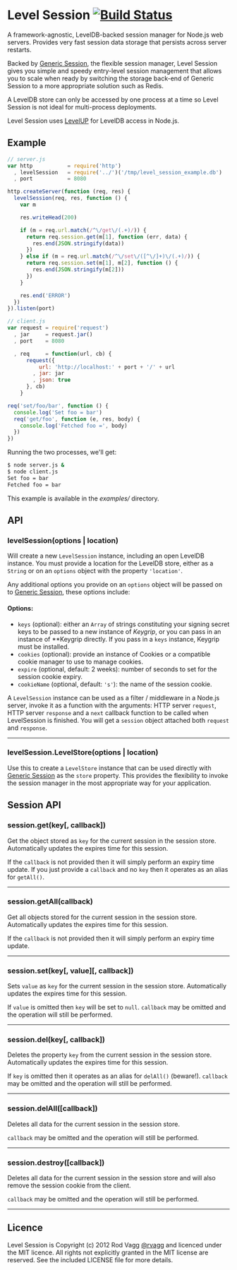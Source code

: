 # Level Session [![Build Status](https://secure.travis-ci.org/rvagg/node-level-session.png)](http://travis-ci.org/rvagg/node-level-session)

A framework-agnostic, LevelDB-backed session manager for Node.js web servers. Provides very fast session data storage that persists across server restarts.

Backed by [Generic Session](https://github.com/rvagg/node-generic-session), the flexible session manager, Level Session gives you simple and speedy entry-level session management that allows you to scale when ready by switching the storage back-end of Generic Session to a more appropriate solution such as Redis.

A LevelDB store can only be accessed by one process at a time so Level Session is not ideal for multi-process deployments.

Level Session uses [LevelUP](https://github.com/rvagg/node-levelup) for LevelDB access in Node.js.

## Example

```js
// server.js
var http           = require('http')
  , levelSession   = require('../')('/tmp/level_session_example.db')
  , port           = 8080

http.createServer(function (req, res) {
  levelSession(req, res, function () {
    var m

    res.writeHead(200)

    if (m = req.url.match(/^\/get\/(.+)/)) {
      return req.session.get(m[1], function (err, data) {
        res.end(JSON.stringify(data))
      })
    } else if (m = req.url.match(/^\/set\/([^\/]+)\/(.+)/)) {
      return req.session.set(m[1], m[2], function () {
        res.end(JSON.stringify(m[2]))
      })
    }

    res.end('ERROR')
  })
}).listen(port)
```

```js
// client.js
var request = require('request')
  , jar     = request.jar()
  , port    = 8080

  , req     = function(url, cb) {
      request({
          url: 'http://localhost:' + port + '/' + url
        , jar: jar
        , json: true
      }, cb)
    }

req('set/foo/bar', function () {
  console.log('Set foo = bar')
  req('get/foo', function (e, res, body) {
    console.log('Fetched foo =', body)
  })
})
```

Running the two processes, we'll get:

```sh
$ node server.js &
$ node client.js
Set foo = bar
Fetched foo = bar
```

This example is available in the *examples/* directory.

## API

### levelSession(options | location)
Will create a new `LevelSession` instance, including an open LevelDB instance. You must provide a location for the LevelDB store, either as a `String` or on an `options` object with the property `'location'`.

Any additional options you provide on an `options` object will be passed on to [Generic Session](https://github.com/rvagg/node-generic-session), these options include:

#### Options:

 * `keys` (optional): either an `Array` of strings constituting your signing secret keys to be passed to a new instance of *Keygrip*, or you can pass in an instance of **Keygrip directly. If you pass in a `keys` instance, Keygrip must be installed.
 * `cookies` (optional): provide an instance of Cookies or a compatible cookie manager to use to manage cookies.
 * `expire` (optional, default: 2 weeks): number of seconds to set for the session cookie expiry.
 * `cookieName` (optional, default: `'s'`): the name of the session cookie.

A `LevelSession` instance can be used as a filter / middleware in a Node.js server, invoke it as a function with the arguments: HTTP server `request`, HTTP server `response` and a `next` callback function to be called when LevelSession is finished. You will get a `session` object attached both `request` and `response`.

-------------------------

### levelSession.LevelStore(options | location)
Use this to create a `LevelStore` instance that can be used directly with [Generic Session](https://github.com/rvagg/node-generic-session) as the `store` property. This provides the flexibility to invoke the session manager in the most appropriate way for your application.

## Session API

### session.get(key[, callback])
Get the object stored as `key` for the current session in the session store. Automatically updates the expires time for this session.

If the `callback` is not provided then it will simply perform an expiry time update. If you just provide a `callback` and no `key` then it operates as an alias for `getAll()`.

-------------------------

### session.getAll(callback)
Get all objects stored for the current session in the session store. Automatically updates the expires time for this session.

If the `callback` is not provided then it will simply perform an expiry time update.

-------------------------

### session.set(key[, value][, callback])
Sets `value` as `key` for the current session in the session store. Automatically updates the expires time for this session.

If `value` is omitted then `key` will be set to `null`. `callback` may be omitted and the operation will still be performed.

-------------------------

### session.del(key[, callback])
Deletes the property `key` from the current session in the session store. Automatically updates the expires time for this session.

If `key` is omitted then it operates as an alias for `delAll()` (beware!). `callback` may be omitted and the operation will still be performed.

-------------------------

### session.delAll([callback])
Deletes all data for the current session in the session store.

`callback` may be omitted and the operation will still be performed.

-------------------------

### session.destroy([callback])
Deletes all data for the current session in the session store and will also remove the session cookie from the client.

`callback` may be omitted and the operation will still be performed.

-------------------------

## Licence

Level Session is Copyright (c) 2012 Rod Vagg [@rvagg](https://twitter.com/rvagg) and licenced under the MIT licence. All rights not explicitly granted in the MIT license are reserved. See the included LICENSE file for more details.
